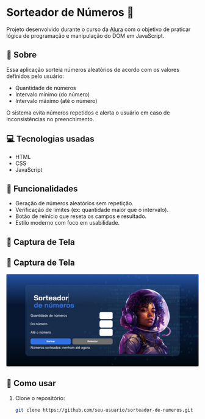 # Sorteador de Números 🎲

Projeto desenvolvido durante o curso da [Alura](https://www.alura.com.br/) com o objetivo de praticar lógica de programação e manipulação do DOM em JavaScript.

## 📌 Sobre

Essa aplicação sorteia números aleatórios de acordo com os valores definidos pelo usuário:

- Quantidade de números
- Intervalo mínimo (do número)
- Intervalo máximo (até o número)

O sistema evita números repetidos e alerta o usuário em caso de inconsistências no preenchimento.

## 💻 Tecnologias usadas

- HTML
- CSS
- JavaScript

## 🧠 Funcionalidades

- Geração de números aleatórios sem repetição.
- Verificação de limites (ex: quantidade maior que o intervalo).
- Botão de reinício que reseta os campos e resultado.
- Estilo moderno com foco em usabilidade.

## 📸 Captura de Tela

## 📸 Captura de Tela

![Imagem do Sorteador](https://github.com/Alyhrvds/sorteador-de-numeros/blob/main/sorteador.png?raw=true)




## 🚀 Como usar

1. Clone o repositório:
   ```bash
   git clone https://github.com/seu-usuario/sorteador-de-numeros.git
